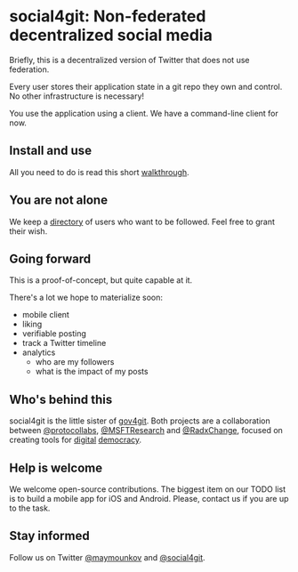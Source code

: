 
# social4git: Non-federated decentralized social media

Briefly, this is a decentralized version of Twitter that does not use federation.

Every user stores their application state in a git repo they own and control. No other infrastructure is necessary!

You use the application using a client. We have a command-line client for now.

## Install and use

All you need to do is read this short [walkthrough](doc/walkthrough.sh).

## You are not alone

We keep a [directory](doc/directory.md) of users who want to be followed. Feel free to grant their wish.

## Going forward

This is a proof-of-concept, but quite capable at it.

There's a lot we hope to materialize soon:
- mobile client
- liking
- verifiable posting
- track a Twitter timeline
- analytics
  - who are my followers
  - what is the impact of my posts

## Who's behind this

social4git is the little sister of [gov4git](https://github.com/gov4git/gov4git). Both projects are a collaboration between [@protocollabs](https://twitter.com/protocollabs), [@MSFTResearch](https://twitter.com/MSFTResearch) and [@RadxChange](https://twitter.com/RadxChange), focused on creating tools for [digital](https://www.microsoft.com/en-us/research/group/plural-technology-collaboratory/articles/introducing-the-plural-technology-collaboratory/) [democracy](https://www.microsoft.com/en-us/research/group/plural-technology-collaboratory/articles/gov4git-a-decentralized-platform-for-community-governance/).

## Help is welcome

We welcome open-source contributions. The biggest item on our TODO list is to build a mobile app for iOS and Android. Please, contact us if you are up to the task.

## Stay informed

Follow us on Twitter [@maymounkov](https://twitter.com/maymounkov) and [@social4git](https://twitter.com/social4git).